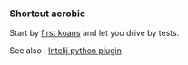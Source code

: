 ### Shortcut aerobic

Start by [first koans](./test_koans_0_basics_start.py) and let you drive by tests.

See also : 
 [Intelij python plugin](https://plugins.jetbrains.com/plugin/631-python)
 
